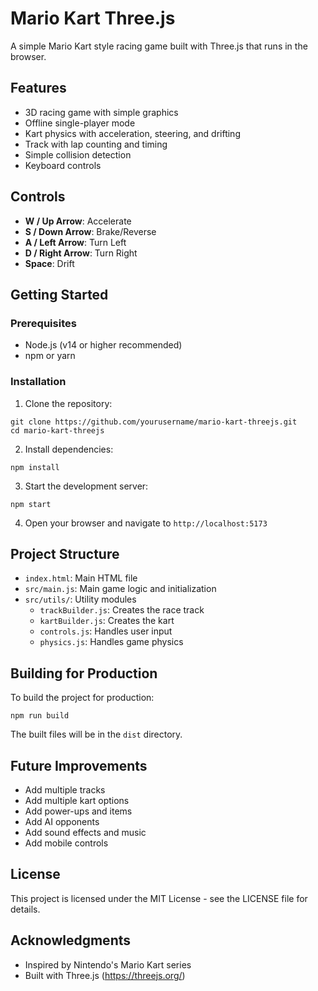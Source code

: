 # Mario Kart Three.js

A simple Mario Kart style racing game built with Three.js that runs in the browser.

## Features

- 3D racing game with simple graphics
- Offline single-player mode
- Kart physics with acceleration, steering, and drifting
- Track with lap counting and timing
- Simple collision detection
- Keyboard controls

## Controls

- **W / Up Arrow**: Accelerate
- **S / Down Arrow**: Brake/Reverse
- **A / Left Arrow**: Turn Left
- **D / Right Arrow**: Turn Right
- **Space**: Drift

## Getting Started

### Prerequisites

- Node.js (v14 or higher recommended)
- npm or yarn

### Installation

1. Clone the repository:
```
git clone https://github.com/yourusername/mario-kart-threejs.git
cd mario-kart-threejs
```

2. Install dependencies:
```
npm install
```

3. Start the development server:
```
npm start
```

4. Open your browser and navigate to `http://localhost:5173`

## Project Structure

- `index.html`: Main HTML file
- `src/main.js`: Main game logic and initialization
- `src/utils/`: Utility modules
  - `trackBuilder.js`: Creates the race track
  - `kartBuilder.js`: Creates the kart
  - `controls.js`: Handles user input
  - `physics.js`: Handles game physics

## Building for Production

To build the project for production:

```
npm run build
```

The built files will be in the `dist` directory.

## Future Improvements

- Add multiple tracks
- Add multiple kart options
- Add power-ups and items
- Add AI opponents
- Add sound effects and music
- Add mobile controls

## License

This project is licensed under the MIT License - see the LICENSE file for details.

## Acknowledgments

- Inspired by Nintendo's Mario Kart series
- Built with Three.js (https://threejs.org/) 